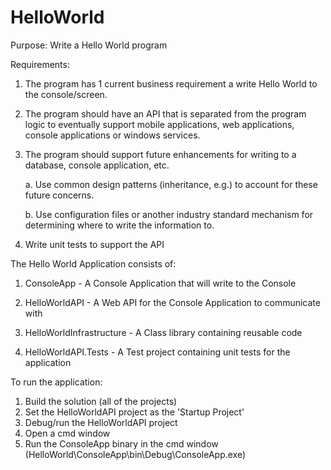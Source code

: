 # HelloWorld
Purpose: Write a Hello World program 

Requirements:

1. The program has 1 current business requirement a write Hello World to the console/screen. 

2. The program should have an API that is separated from the program logic to eventually support mobile applications, web applications, console applications or windows services. 

3. The program should support future enhancements for writing to a database, console application, etc. 

    a. Use common design patterns (inheritance, e.g.) to account for these future concerns. 

    b. Use configuration files or another industry standard mechanism for determining where to write the information to. 

4. Write unit tests to support the API
 
The Hello World Application consists of:

1. ConsoleApp - A Console Application that will write to the Console

2. HelloWorldAPI - A Web API for the Console Application to communicate with
3. HelloWorldInfrastructure - A Class library containing reusable code 
 
4. HelloWorldAPI.Tests - A Test project containing unit tests for the application

To run the application:
1. Build the solution (all of the projects)
2. Set the HelloWorldAPI project as the 'Startup Project'
3. Debug/run the HelloWorldAPI project
4. Open a cmd window
5. Run the ConsoleApp binary in the cmd window (HelloWorld\ConsoleApp\bin\Debug\ConsoleApp.exe)
